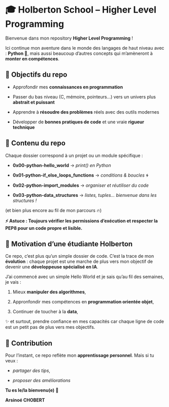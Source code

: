 # 🎓 Holberton School – Higher Level Programming

Bienvenue dans mon repository **Higher Level Programming** !

Ici continue mon aventure dans le monde des langages de haut niveau avec : **Python 🐍**, mais aussi beaucoup d’autres concepts qui m’amèneront à **monter en compétences**.

## 🌱 Objectifs du repo

- Approfondir mes **connaissances en programmation**

- Passer du bas niveau (C, mémoire, pointeurs…) vers un univers plus **abstrait et puissant**

- Apprendre à **résoudre des problèmes** réels avec des outils modernes

- Développer de **bonnes pratiques de code** et une vraie **rigueur technique**

## 📂 Contenu du repo

Chaque dossier correspond à un projet ou un module spécifique :

- **0x00-python-hello_world** → *print() en Python*

- **0x01-python-if_else_loops_functions** → *conditions & boucles 🌀*

- **0x02-python-import_modules** → *organiser et réutiliser du code*

- **0x03-python-data_structures** → *listes, tuples… bienvenue dans les structures !*

(et bien plus encore au fil de mon parcours 🔥)

**⚡ Astuce : Toujours vérifier les permissions d’exécution et respecter la PEP8 pour un code propre et lisible.**

## 💪 Motivation d’une étudiante Holberton

Ce repo, c’est plus qu’un simple dossier de code.
C’est la trace de mon **évolution** : chaque projet est une marche de plus vers mon objectif de devenir une **développeuse spécialisé en IA**.

J’ai commencé avec un simple Hello World et je sais qu’au fil des semaines, je vais :

1. Mieux **manipuler des algorithmes**,

2. Appronfondir mes compétences en **programmation orientée objet**,

3. Continuer de toucher à la **data**,

✨ et surtout, prendre confiance en mes capacités car chaque ligne de code est un petit pas de plus vers mes objectifs.

## 🎇 Contribution

Pour l’instant, ce repo reflète mon **apprentissage personnel**.
Mais si tu veux :

- *partager des tips*,

- *proposer des améliorations*

**Tu es le/la bienvenu(e)** 🙌

**Arsinoé CHOBERT**